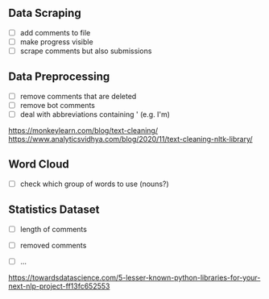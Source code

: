 ## Data Scraping ##
- [ ] add comments to file
- [ ] make progress visible
- [ ] scrape comments but also submissions

## Data Preprocessing ##
- [ ] remove comments that are deleted
- [ ] remove bot comments
- [ ] deal with abbreviations containing ' (e.g. I'm)

https://monkeylearn.com/blog/text-cleaning/
https://www.analyticsvidhya.com/blog/2020/11/text-cleaning-nltk-library/

## Word Cloud ##
- [ ] check which group of words to use (nouns?)

## Statistics Dataset ##
- [ ] length of comments 
- [ ] removed comments
- [ ] ...


https://towardsdatascience.com/5-lesser-known-python-libraries-for-your-next-nlp-project-ff13fc652553
